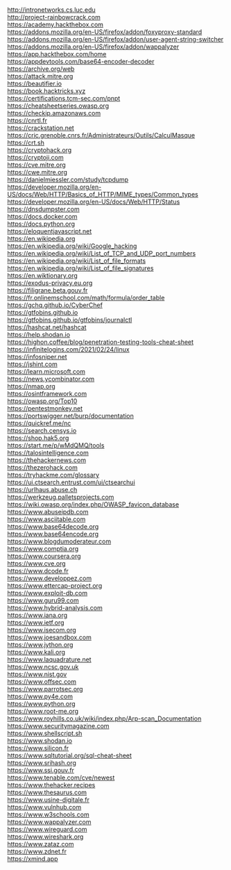 <br />http://intronetworks.cs.luc.edu
<br />http://project-rainbowcrack.com
<br />https://academy.hackthebox.com
<br />https://addons.mozilla.org/en-US/firefox/addon/foxyproxy-standard
<br />https://addons.mozilla.org/en-US/firefox/addon/user-agent-string-switcher
<br />https://addons.mozilla.org/en-US/firefox/addon/wappalyzer
<br />https://app.hackthebox.com/home
<br />https://appdevtools.com/base64-encoder-decoder
<br />https://archive.org/web
<br />https://attack.mitre.org
<br />https://beautifier.io
<br />https://book.hacktricks.xyz
<br />https://certifications.tcm-sec.com/pnpt
<br />https://cheatsheetseries.owasp.org
<br />https://checkip.amazonaws.com
<br />https://cnrtl.fr
<br />https://crackstation.net
<br />https://cric.grenoble.cnrs.fr/Administrateurs/Outils/CalculMasque
<br />https://crt.sh
<br />https://cryptohack.org
<br />https://cryptoji.com
<br />https://cve.mitre.org
<br />https://cwe.mitre.org
<br />https://danielmiessler.com/study/tcpdump
<br />https://developer.mozilla.org/en-US/docs/Web/HTTP/Basics_of_HTTP/MIME_types/Common_types
<br />https://developer.mozilla.org/en-US/docs/Web/HTTP/Status
<br />https://dnsdumpster.com
<br />https://docs.docker.com
<br />https://docs.python.org
<br />https://eloquentjavascript.net
<br />https://en.wikipedia.org
<br />https://en.wikipedia.org/wiki/Google_hacking
<br />https://en.wikipedia.org/wiki/List_of_TCP_and_UDP_port_numbers
<br />https://en.wikipedia.org/wiki/List_of_file_formats
<br />https://en.wikipedia.org/wiki/List_of_file_signatures
<br />https://en.wiktionary.org
<br />https://exodus-privacy.eu.org
<br />https://filigrane.beta.gouv.fr
<br />https://fr.onlinemschool.com/math/formula/order_table
<br />https://gchq.github.io/CyberChef
<br />https://gtfobins.github.io
<br />https://gtfobins.github.io/gtfobins/journalctl
<br />https://hashcat.net/hashcat
<br />https://help.shodan.io
<br />https://highon.coffee/blog/penetration-testing-tools-cheat-sheet
<br />https://infinitelogins.com/2021/02/24/linux
<br />https://infosniper.net
<br />https://jshint.com
<br />https://learn.microsoft.com
<br />https://news.ycombinator.com
<br />https://nmap.org
<br />https://osintframework.com
<br />https://owasp.org/Top10
<br />https://pentestmonkey.net
<br />https://portswigger.net/burp/documentation
<br />https://quickref.me/nc
<br />https://search.censys.io
<br />https://shop.hak5.org
<br />https://start.me/p/wMdQMQ/tools
<br />https://talosintelligence.com
<br />https://thehackernews.com
<br />https://thezerohack.com
<br />https://tryhackme.com/glossary
<br />https://ui.ctsearch.entrust.com/ui/ctsearchui
<br />https://urlhaus.abuse.ch
<br />https://werkzeug.palletsprojects.com
<br />https://wiki.owasp.org/index.php/OWASP_favicon_database
<br />https://www.abuseipdb.com
<br />https://www.asciitable.com
<br />https://www.base64decode.org
<br />https://www.base64encode.org
<br />https://www.blogdumoderateur.com
<br />https://www.comptia.org
<br />https://www.coursera.org
<br />https://www.cve.org
<br />https://www.dcode.fr
<br />https://www.developpez.com
<br />https://www.ettercap-project.org
<br />https://www.exploit-db.com
<br />https://www.guru99.com
<br />https://www.hybrid-analysis.com
<br />https://www.iana.org
<br />https://www.ietf.org
<br />https://www.isecom.org
<br />https://www.joesandbox.com
<br />https://www.jython.org
<br />https://www.kali.org
<br />https://www.laquadrature.net
<br />https://www.ncsc.gov.uk
<br />https://www.nist.gov
<br />https://www.offsec.com
<br />https://www.parrotsec.org
<br />https://www.py4e.com
<br />https://www.python.org
<br />https://www.root-me.org
<br />https://www.royhills.co.uk/wiki/index.php/Arp-scan_Documentation
<br />https://www.securitymagazine.com
<br />https://www.shellscript.sh
<br />https://www.shodan.io
<br />https://www.silicon.fr
<br />https://www.sqltutorial.org/sql-cheat-sheet
<br />https://www.srihash.org
<br />https://www.ssi.gouv.fr
<br />https://www.tenable.com/cve/newest
<br />https://www.thehacker.recipes
<br />https://www.thesaurus.com
<br />https://www.usine-digitale.fr
<br />https://www.vulnhub.com
<br />https://www.w3schools.com
<br />https://www.wappalyzer.com
<br />https://www.wireguard.com
<br />https://www.wireshark.org
<br />https://www.zataz.com
<br />https://www.zdnet.fr
<br />https://xmind.app
